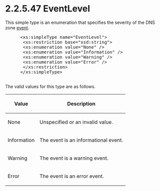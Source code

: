<html dir="LTR" xmlns:mshelp="http://msdn.microsoft.com/mshelp" xmlns:ddue="http://ddue.schemas.microsoft.com/authoring/2003/5" xmlns:xlink="http://www.w3.org/1999/xlink" xmlns:tool="http://www.microsoft.com/tooltip">
 <body>
 <div id="header">
 <h1 class="heading">2.2.5.47 EventLevel</h1>
 </div>
 <div id="mainSection">
 <div id="mainBody">
 <div id="allHistory" class="saveHistory"></div>
 <div id="sectionSection0" class="section" name="collapseableSection">
 

<p>This simple type is an enumeration that specifies the
severity of the DNS zone <a href="21b4a631-8f28-420f-822f-c5f879d5046e.md#gt_472f97f2-82ec-4623-8e46-d348a7984967">event</a>.</p>

<dl>
<dd>
<div><pre> &lt;xs:simpleType name=&quot;EventLevel&quot;&gt;
  &lt;xs:restriction base=&quot;xsd:string&quot;&gt;
  &lt;xs:enumeration value=&quot;None&quot; /&gt;
  &lt;xs:enumeration value=&quot;Information&quot; /&gt;
  &lt;xs:enumeration value=&quot;Warning&quot; /&gt;
  &lt;xs:enumeration value=&quot;Error&quot; /&gt;
  &lt;/xs:restriction&gt;
 &lt;/xs:simpleType&gt;
  
</pre></div>
</dd></dl>

<p>The valid values for this type are as follows.</p>

<table>
 <thead>
 <tr>
 <th>
 <p>Value</p>
 </th>
 <th>
 <p>Description</p>
 </th>
 </tr>
 </thead>
 <tr>
 <td>
 <p>None</p>
 </td>
 <td>
 <p>Unspecified or an invalid value.</p>
 </td>
 </tr>
 <tr>
 <td>
 <p>Information</p>
 </td>
 <td>
 <p>The event is an informational event.</p>
 </td>
 </tr>
 <tr>
 <td>
 <p>Warning</p>
 </td>
 <td>
 <p>The event is a warning event.</p>
 </td>
 </tr>
 <tr>
 <td>
 <p>Error</p>
 </td>
 <td>
 <p>The event is an error event.</p>
 </td>
 </tr>
</table>

<p> </p>


 </div>
 </div>
 </div>
 </body>
</html>